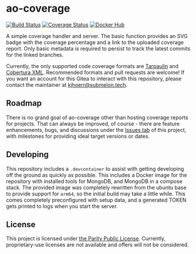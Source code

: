 # ao-coverage
[![Build Status](https://drone.bleu.fish/api/badges/kjhoerr/ao-coverage/status.svg?ref=refs/heads/trunk)](https://drone.bleu.fish/kjhoerr/ao-coverage)
[![Coverage Status](https://cov.submelon.dev/v1/kjhoerr/ao-coverage/trunk.svg)](https://cov.submelon.dev/v1/kjhoerr/ao-coverage/trunk.xml)
[![Docker Hub](https://img.shields.io/docker/pulls/kjhoerr/ao-coverage)](https://hub.docker.com/r/kjhoerr/ao-coverage)

A simple coverage handler and server. The basic function provides an SVG badge with the coverage percentage and a link to the uploaded coverage report. Only basic metadata is required to persist to track the latest commits for the linked branches.

Currently, the only supported code coverage formats are [Tarpaulin](https://crates.io/crates/cargo-tarpaulin) and [Cobertura XML](https://github.com/cobertura/cobertura). Recommended formats and pull requests are welcome! If you want an account for this Gitea to interact with this repository, please contact the maintainer at [kjhoerr@submelon.tech](mailto:kjhoerr@submelon.tech).

## Roadmap

There is no grand goal of ao-coverage other than hosting coverage reports for projects. That can always be improved, of course - there are feature enhancements, bugs, and discussions under the [Issues tab](https://git.submelon.dev/kjhoerr/ao-coverage/issues) of this project, with milestones for providing ideal target versions or dates.

## Developing

This repository includes a `.devcontainer` to assist with getting developing off the ground as quickly as possible. This includes a Docker image for the repository with installed tools for MongoDB, and MongoDB in a compose stack. The provided image was completely rewritten from the ubuntu base to provide support for `arm64`, so the initial build may take a little while. This comes completely preconfigured with setup data, and a generated TOKEN gets printed to logs when you start the server.

## License

This project is licensed under [the Parity Public License](LICENSE.md). Currently, proprietary-use licenses are not available and offers will not be considered.